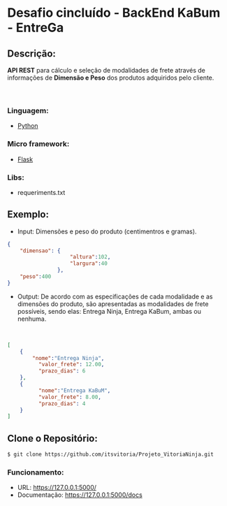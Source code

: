 <h1>
    Desafio cincluído - BackEnd KaBum - <strong>EntreGa</strong>
</h1>

<h2>Descrição:</h2>
<strong>API REST</strong> para cálculo e seleção de modalidades de frete através de informações de <strong>Dimensão e Peso</strong> dos produtos adquiridos pelo cliente.
</br>
</br>
</br>
<h3>Linguagem:</h3>

- [Python](https://www.python.org/)

<h3>Micro framework:</h3>

- [Flask](https://flask.palletsprojects.com/en/2.0.x/)

<h3>Libs:</h3>

- requeriments.txt

<h2>Exemplo:</h2>

- Input: Dimensões e peso do produto (centimentros e gramas).

```json
{
    "dimensao": {
                    "altura":102,
                    "largura":40
                },
    "peso":400
}
````
- Output: De acordo com as especificações de cada modalidade e as dimensões do produto, são apresentadas as modalidades de frete possíveis, sendo elas: Entrega Ninja, Entrega KaBum, ambas ou nenhuma.
</br>

```json
[
	{
        "nome":"Entrega Ninja",
    	  "valor_frete": 12.00,
    	  "prazo_dias": 6
	},
	{
    	  "nome":"Entrega KaBuM",
    	  "valor_frete": 8.00,
    	  "prazo_dias": 4
	}
]
````
<h2>Clone o Repositório:</h2>

````bash
$ git clone https://github.com/itsvitoria/Projeto_VitoriaNinja.git
````
<h3>Funcionamento:</h3> 

- URL: https://127.0.0.1:5000/ 
- Documentação: https://127.0.0.1:5000/docs 